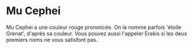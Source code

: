 # Mu Cephei

Mu Cephei a une couleur rouge prononcée. On la nomme parfois 'étoile Grenat',
d'après sa couleur. Vous pouvez aussi l'appeler Erakis si les deux premiers noms
ne vous satisfont pas.
